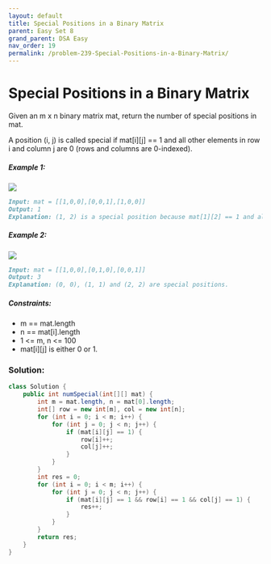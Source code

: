 ```yaml
---
layout: default
title: Special Positions in a Binary Matrix
parent: Easy Set 8
grand_parent: DSA Easy
nav_order: 19
permalink: /problem-239-Special-Positions-in-a-Binary-Matrix/
---
```

# Special Positions in a Binary Matrix

Given an m x n binary matrix mat, return the number of special positions in mat.

A position (i, j) is called special if mat[i][j] == 1 and all other elements in row i and column j are 0 (rows and columns are 0-indexed).

##### Example 1:
![](../../assets/images/ds/special1.jpeg)
```markdown
Input: mat = [[1,0,0],[0,0,1],[1,0,0]]
Output: 1
Explanation: (1, 2) is a special position because mat[1][2] == 1 and all other elements in row 1 and column 2 are 0.
```
##### Example 2:
![](../../assets/images/ds/special-grid.jpeg)
```markdown
Input: mat = [[1,0,0],[0,1,0],[0,0,1]]
Output: 3
Explanation: (0, 0), (1, 1) and (2, 2) are special positions.
```
##### Constraints:
* m == mat.length
* n == mat[i].length
* 1 <= m, n <= 100
* mat[i][j] is either 0 or 1.

### Solution:
```java
class Solution {
    public int numSpecial(int[][] mat) {
        int m = mat.length, n = mat[0].length;
        int[] row = new int[m], col = new int[n];
        for (int i = 0; i < m; i++) {
            for (int j = 0; j < n; j++) {
                if (mat[i][j] == 1) {
                    row[i]++;
                    col[j]++;
                }
            }
        }
        int res = 0;
        for (int i = 0; i < m; i++) {
            for (int j = 0; j < n; j++) {
                if (mat[i][j] == 1 && row[i] == 1 && col[j] == 1) {
                    res++;
                }
            }
        }
        return res;       
    }
}
```